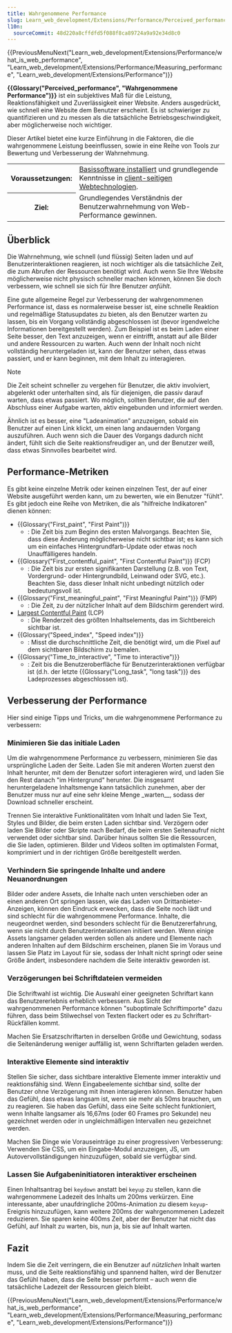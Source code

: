 ```yaml
---
title: Wahrgenommene Performance
slug: Learn_web_development/Extensions/Performance/Perceived_performance
l10n:
  sourceCommit: 48d220a8cffdfd5f088f8ca89724a9a92e34d8c0
---
```


{{PreviousMenuNext("Learn_web_development/Extensions/Performance/what_is_web_performance", "Learn_web_development/Extensions/Performance/Measuring_performance", "Learn_web_development/Extensions/Performance")}}

**{{Glossary("Perceived_performance", "Wahrgenommene Performance")}}** ist ein subjektives Maß für die Leistung, Reaktionsfähigkeit und Zuverlässigkeit einer Website. Anders ausgedrückt, wie schnell eine Website dem Benutzer erscheint. Es ist schwieriger zu quantifizieren und zu messen als die tatsächliche Betriebsgeschwindigkeit, aber möglicherweise noch wichtiger.

Dieser Artikel bietet eine kurze Einführung in die Faktoren, die die wahrgenommene Leistung beeinflussen, sowie in eine Reihe von Tools zur Bewertung und Verbesserung der Wahrnehmung.

<table>
  <tbody>
    <tr>
      <th scope="row">Voraussetzungen:</th>
      <td>
        <a
          href="/de/docs/Learn_web_development/Getting_started/Environment_setup/Installing_software"
          >Basissoftware installiert</a
        > und grundlegende Kenntnisse in
        <a href="/de/docs/Learn_web_development/Getting_started/Your_first_website"
          >client-seitigen Webtechnologien</a
        >.
      </td>
    </tr>
    <tr>
      <th scope="row">Ziel:</th>
      <td>Grundlegendes Verständnis der Benutzerwahrnehmung von Web-Performance gewinnen.</td>
    </tr>
  </tbody>
</table>

## Überblick

Die Wahrnehmung, wie schnell (und flüssig) Seiten laden und auf Benutzerinteraktionen reagieren, ist noch wichtiger als die tatsächliche Zeit, die zum Abrufen der Ressourcen benötigt wird. Auch wenn Sie Ihre Website möglicherweise nicht physisch schneller machen können, können Sie doch verbessern, wie schnell sie sich für Ihre Benutzer _anfühlt_.

Eine gute allgemeine Regel zur Verbesserung der wahrgenommenen Performance ist, dass es normalerweise besser ist, eine schnelle Reaktion und regelmäßige Statusupdates zu bieten, als den Benutzer warten zu lassen, bis ein Vorgang vollständig abgeschlossen ist (bevor irgendwelche Informationen bereitgestellt werden). Zum Beispiel ist es beim Laden einer Seite besser, den Text anzuzeigen, wenn er eintrifft, anstatt auf alle Bilder und andere Ressourcen zu warten. Auch wenn der Inhalt noch nicht vollständig heruntergeladen ist, kann der Benutzer sehen, dass etwas passiert, und er kann beginnen, mit dem Inhalt zu interagieren.

> [!NOTE]
> Die Zeit scheint schneller zu vergehen für Benutzer, die aktiv involviert, abgelenkt oder unterhalten sind, als für diejenigen, die passiv darauf warten, dass etwas passiert. Wo möglich, sollten Benutzer, die auf den Abschluss einer Aufgabe warten, aktiv eingebunden und informiert werden.

Ähnlich ist es besser, eine "Ladeanimation" anzuzeigen, sobald ein Benutzer auf einen Link klickt, um einen lang andauernden Vorgang auszuführen. Auch wenn sich die Dauer des Vorgangs dadurch nicht ändert, fühlt sich die Seite reaktionsfreudiger an, und der Benutzer weiß, dass etwas Sinnvolles bearbeitet wird.

## Performance-Metriken

Es gibt keine einzelne Metrik oder keinen einzelnen Test, der auf einer Website ausgeführt werden kann, um zu bewerten, wie ein Benutzer "fühlt". Es gibt jedoch eine Reihe von Metriken, die als "hilfreiche Indikatoren" dienen können:

- {{Glossary("First_paint", "First Paint")}}
  - : Die Zeit bis zum Beginn des ersten Malvorgangs. Beachten Sie, dass diese Änderung möglicherweise nicht sichtbar ist; es kann sich um ein einfaches Hintergrundfarb-Update oder etwas noch Unauffälligeres handeln.
- {{Glossary("First_contentful_paint", "First Contentful Paint")}} (FCP)
  - : Die Zeit bis zur ersten signifikanten Darstellung (z.B. von Text, Vordergrund- oder Hintergrundbild, Leinwand oder SVG, etc.). Beachten Sie, dass dieser Inhalt nicht unbedingt nützlich oder bedeutungsvoll ist.
- {{Glossary("First_meaningful_paint", "First Meaningful Paint")}} (FMP)
  - : Die Zeit, zu der nützlicher Inhalt auf dem Bildschirm gerendert wird.
- [Largest Contentful Paint](https://wicg.github.io/largest-contentful-paint/) (LCP)
  - : Die Renderzeit des größten Inhaltselements, das im Sichtbereich sichtbar ist.
- {{Glossary("Speed_index", "Speed index")}}
  - : Misst die durchschnittliche Zeit, die benötigt wird, um die Pixel auf dem sichtbaren Bildschirm zu bemalen.
- {{Glossary("Time_to_interactive", "Time to interactive")}}
  - : Zeit bis die Benutzeroberfläche für Benutzerinteraktionen verfügbar ist (d.h. der letzte {{Glossary("Long_task", "long task")}} des Ladeprozesses abgeschlossen ist).

## Verbesserung der Performance

Hier sind einige Tipps und Tricks, um die wahrgenommene Performance zu verbessern:

### Minimieren Sie das initiale Laden

Um die wahrgenommene Performance zu verbessern, minimieren Sie das ursprüngliche Laden der Seite. Laden Sie mit anderen Worten zuerst den Inhalt herunter, mit dem der Benutzer sofort interagieren wird, und laden Sie den Rest danach "im Hintergrund" herunter. Die insgesamt heruntergeladene Inhaltsmenge kann tatsächlich zunehmen, aber der Benutzer muss nur auf eine sehr kleine Menge \_warten\_\_, sodass der Download schneller erscheint.

Trennen Sie interaktive Funktionalitäten vom Inhalt und laden Sie Text, Styles und Bilder, die beim ersten Laden sichtbar sind. Verzögern oder laden Sie Bilder oder Skripte nach Bedarf, die beim ersten Seitenaufruf nicht verwendet oder sichtbar sind. Darüber hinaus sollten Sie die Ressourcen, die Sie laden, optimieren. Bilder und Videos sollten im optimalsten Format, komprimiert und in der richtigen Größe bereitgestellt werden.

### Verhindern Sie springende Inhalte und andere Neuanordnungen

Bilder oder andere Assets, die Inhalte nach unten verschieben oder an einen anderen Ort springen lassen, wie das Laden von Drittanbieter-Anzeigen, können den Eindruck erwecken, dass die Seite noch lädt und sind schlecht für die wahrgenommene Performance. Inhalte, die neugeordnet werden, sind besonders schlecht für die Benutzererfahrung, wenn sie nicht durch Benutzerinteraktionen initiiert werden. Wenn einige Assets langsamer geladen werden sollen als andere und Elemente nach anderen Inhalten auf dem Bildschirm erscheinen, planen Sie im Voraus und lassen Sie Platz im Layout für sie, sodass der Inhalt nicht springt oder seine Größe ändert, insbesondere nachdem die Seite interaktiv geworden ist.

### Verzögerungen bei Schriftdateien vermeiden

Die Schriftwahl ist wichtig. Die Auswahl einer geeigneten Schriftart kann das Benutzererlebnis erheblich verbessern. Aus Sicht der wahrgenommenen Performance können "suboptimale Schriftimporte" dazu führen, dass beim Stilwechsel von Texten flackert oder es zu Schriftart-Rückfällen kommt.

Machen Sie Ersatzschriftarten in derselben Größe und Gewichtung, sodass die Seitenänderung weniger auffällig ist, wenn Schriftarten geladen werden.

### Interaktive Elemente sind interaktiv

Stellen Sie sicher, dass sichtbare interaktive Elemente immer interaktiv und reaktionsfähig sind. Wenn Eingabeelemente sichtbar sind, sollte der Benutzer ohne Verzögerung mit ihnen interagieren können. Benutzer haben das Gefühl, dass etwas langsam ist, wenn sie mehr als 50ms brauchen, um zu reagieren. Sie haben das Gefühl, dass eine Seite schlecht funktioniert, wenn Inhalte langsamer als 16,67ms (oder 60 Frames pro Sekunde) neu gezeichnet werden oder in ungleichmäßigen Intervallen neu gezeichnet werden.

Machen Sie Dinge wie Vorauseinträge zu einer progressiven Verbesserung: Verwenden Sie CSS, um ein Eingabe-Modul anzuzeigen, JS, um Autovervollständigungen hinzuzufügen, sobald sie verfügbar sind.

### Lassen Sie Aufgabeninitiatoren interaktiver erscheinen

Einen Inhaltsantrag bei `keydown` anstatt bei `keyup` zu stellen, kann die wahrgenommene Ladezeit des Inhalts um 200ms verkürzen. Eine interessante, aber unaufdringliche 200ms-Animation zu diesem `keyup`-Ereignis hinzuzufügen, kann weitere 200ms der wahrgenommenen Ladezeit reduzieren. Sie sparen keine 400ms Zeit, aber der Benutzer hat nicht das Gefühl, auf Inhalt zu warten, bis, nun ja, bis sie auf Inhalt warten.

## Fazit

Indem Sie die Zeit verringern, die ein Benutzer auf _nützlichen_ Inhalt warten muss, und die Seite reaktionsfähig und spannend halten, wird der Benutzer das Gefühl haben, dass die Seite besser performt – auch wenn die tatsächliche Ladezeit der Ressourcen gleich bleibt.

{{PreviousMenuNext("Learn_web_development/Extensions/Performance/what_is_web_performance", "Learn_web_development/Extensions/Performance/Measuring_performance", "Learn_web_development/Extensions/Performance")}}
